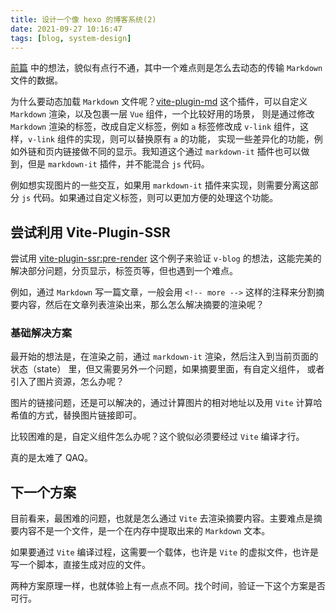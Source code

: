 ```yaml
---
title: 设计一个像 hexo 的博客系统(2)
date: 2021-09-27 10:16:47
tags: [blog, system-design]
---
```


[前篇](./design-blog-system.md) 中的想法，貌似有点行不通，其中一个难点则是怎么去动态的传输 `Markdown` 文件的数据。

为什么要动态加载 `Markdown` 文件呢？[vite-plugin-md] 这个插件，可以自定义 `Markdown` 渲染，以及包裹一层 `Vue` 组件，一个比较好用的场景，
则是通过修改 `Markdown` 渲染的标签，改成自定义标签，例如 `a` 标签修改成 `v-link` 组件，这样，`v-link` 组件的实现，则可以替换原有 `a` 的功能，
实现一些差异化的功能，例如外链和页内链接做不同的显示。我知道这个通过 `markdown-it` 插件也可以做到，但是 `markdown-it` 插件，并不能混合 `js` 代码。

例如想实现图片的一些交互，如果用 `markdown-it` 插件来实现，则需要分离这部分 `js` 代码。如果通过自定义标签，则可以更加方便的处理这个功能。

<!-- more -->

## 尝试利用 Vite-Plugin-SSR

尝试用 [vite-plugin-ssr:pre-render] 这个例子来验证 `v-blog` 的想法，这能完美的解决部分问题，分页显示，标签页等，但也遇到一个难点。

例如，通过 `Markdown` 写一篇文章，一般会用 `<!-- more -->` 这样的注释来分割摘要内容，然后在文章列表渲染出来，那么怎么解决摘要的渲染呢？

### 基础解决方案

最开始的想法是，在渲染之前，通过 `markdown-it` 渲染，然后注入到当前页面的 状态（state） 里，但又需要另外一个问题，如果摘要里面，有自定义组件，
或者引入了图片资源，怎么办呢？

图片的链接问题，还是可以解决的，通过计算图片的相对地址以及用 `Vite` 计算哈希值的方式，替换图片链接即可。

比较困难的是，自定义组件怎么办呢？这个貌似必须要经过 `Vite` 编译才行。

真的是太难了 QAQ。

## 下一个方案

目前看来，最困难的问题，也就是怎么通过 `Vite` 去渲染摘要内容。主要难点是摘要内容不是一个文件，是一个在内存中提取出来的 `Markdown` 文本。

如果要通过 `Vite` 编译过程，这需要一个载体，也许是 `Vite` 的虚拟文件，也许是写一个脚本，直接生成对应的文件。

两种方案原理一样，也就体验上有一点点不同。找个时间，验证一下这个方案是否可行。

[vite-plugin-ssr:pre-render]: https://github.com/brillout/vite-plugin-ssr/tree/master/examples/vue-full
[vite-plugin-md]: https://github.com/antfu/vite-plugin-md
